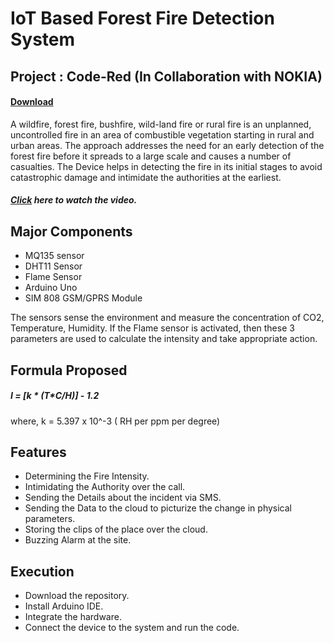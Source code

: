 # IoT Based Forest Fire Detection System
## Project : Code-Red (In Collaboration with NOKIA)
#### [Download](https://github.com/Nokia-IoT/Forest-Fire-Detection)
A wildfire, forest fire, bushfire, wild-land fire or rural fire is an unplanned, uncontrolled fire in an area of combustible vegetation starting in rural and urban areas. The approach addresses the need for an early detection of the forest fire before it spreads to a large scale and causes a number of casualties.
The Device helps in detecting the fire in its initial stages to avoid catastrophic damage and intimidate the authorities at the earliest.
##### [Click](https://drive.google.com/file/d/1biDBTwWqfK0Ubjh_4VI0WeSi-aqg2-dI/view?usp=sharing) here to watch the video.
## Major Components
- MQ135 sensor
- DHT11 Sensor
- Flame Sensor
- Arduino Uno
- SIM 808 GSM/GPRS Module

The sensors sense the environment and measure the concentration of CO2, Temperature, Humidity. If the Flame sensor is activated, then these 3 parameters are used to calculate the intensity and take appropriate action.
## Formula Proposed
##### I = [k * (T*C/H)] - 1.2
where, k = 5.397 x 10^-3 ( RH per ppm per degree) 
## Features
- Determining the Fire Intensity.
- Intimidating the Authority over the call.
- Sending the Details about the incident via SMS.
- Sending the Data to the cloud to picturize the change in physical parameters.
- Storing the clips of the place over the cloud.
- Buzzing Alarm at the site.

## Execution
- Download the repository.
- Install Arduino IDE. 
- Integrate the hardware.
- Connect the device to the system and run the code.
